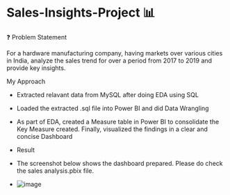 # Sales-Insights-Project 📊
❓ Problem Statement

For a hardware manufacturing company, having markets over various cities in India, analyze the sales trend for over a period from 2017 to 2019 and provide key insights.

My Approach 
* Extracted relavant data from MySQL after doing EDA using SQL
* Loaded the extracted .sql file into Power BI and did Data Wrangling
* As part of EDA, created a Measure table in Power BI to consolidate the Key Measure created. Finally, visualized the findings in a clear and concise Dashboard

* Result
* The screenshot below shows the dashboard prepared. Please do check the sales analysis.pbix file.
* ![image](https://github.com/user-attachments/assets/6dc4ce16-7247-46ba-ab5d-c5b9a4cf4d27)
